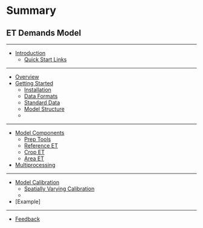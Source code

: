 # Summary

## ET Demands Model

----

* [Introduction](README.md)
  * [Quick Start Links](quickstart.md)

----

* [Overview](overview.md)
* [Getting Started](getting_started.md)
  * [Installation](installing.md)
  * [Data Formats](data.md)
  * [Standard Data](standard_data.md)
  * [Model Structure](structure.md)
  *
----
* [Model Components](model_components.md)
  * [Prep Tools](prep_tools.md)
  * [Reference ET](run_ret.md)
  * [Crop ET](run_cet.md)
  * [Area ET](run_aet.md)
* [Multiprocessing](multiprocessing.md)

----
* [Model Calibration](calibration.md)
  * [Spatially Varying Calibration](spatial_calibration.md)
  *
* [Example]


-----

* [Feedback](feedback.md)
